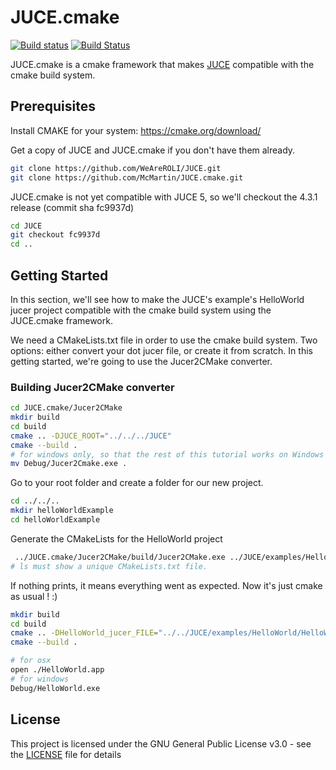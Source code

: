# JUCE.cmake

[![Build status](https://ci.appveyor.com/api/projects/status/github/McMartin/JUCE.cmake?branch=master&svg=true)](https://ci.appveyor.com/project/McMartin/juce-cmake)
[![Build Status](https://travis-ci.org/McMartin/JUCE.cmake.svg?branch=master)](https://travis-ci.org/McMartin/JUCE.cmake)

JUCE.cmake is a cmake framework that makes [JUCE](juce.com) compatible with the cmake build system.

## Prerequisites

Install CMAKE for your system: https://cmake.org/download/


Get a copy of JUCE and JUCE.cmake if you don't have them already.

```bash
git clone https://github.com/WeAreROLI/JUCE.git
git clone https://github.com/McMartin/JUCE.cmake.git
```

JUCE.cmake is not yet compatible with JUCE 5, so we'll checkout the 4.3.1 release (commit sha  fc9937d)

```bash
cd JUCE
git checkout fc9937d
cd ..
```

## Getting Started

In this section, we'll see how to make the JUCE's example's HelloWorld jucer project compatible with the cmake build system using the JUCE.cmake framework.


We need a CMakeLists.txt file in order to use the cmake build system. Two options: either convert your dot jucer file, or create it from scratch. In this getting started, we're going to use the Jucer2CMake converter.


### Building Jucer2CMake converter

```bash
cd JUCE.cmake/Jucer2CMake
mkdir build
cd build
cmake .. -DJUCE_ROOT="../../../JUCE"
cmake --build .
# for windows only, so that the rest of this tutorial works on Windows and OSX
mv Debug/Jucer2Cmake.exe .
```

Go to your root folder and create a folder for our new project.

```bash
cd ../../..
mkdir helloWorldExample
cd helloWorldExample
```

Generate the CMakeLists for the HelloWorld project

```bash
 ../JUCE.cmake/Jucer2CMake/build/Jucer2CMake.exe ../JUCE/examples/HelloWorld/HelloWorld.jucer ../JUCE.cmake/cmake/Reprojucer.cmake
# ls must show a unique CMakeLists.txt file.
```

If nothing prints, it means everything went as expected. Now it's just cmake as usual ! :)

```bash
mkdir build
cd build
cmake .. -DHelloWorld_jucer_FILE="../../JUCE/examples/HelloWorld/HelloWorld.jucer"
cmake --build .

# for osx
open ./HelloWorld.app
# for windows
Debug/HelloWorld.exe
```

## License

This project is licensed under the GNU General Public License v3.0 - see the [LICENSE](LICENSE) file for details
